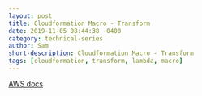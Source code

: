 ```yaml
---
layout: post
title: Cloudformation Macro - Transform
date: 2019-11-05 08:44:38 -0400
category: technical-series
author: Sam
short-description: Cloudformation Macro - Transform
tags: [cloudformation, transform, lambda, macro]
---
```


[AWS docs](https://docs.aws.amazon.com/AWSCloudFormation/latest/UserGuide/template-macros.html)
